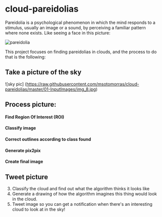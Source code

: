 # cloud-pareidolias

Pareidolia is a psychological phenomenon in which the mind responds to a stimulus, usually an image or a sound, by perceiving a familiar pattern where none exists. Like seeing a face in this picture:

![pareidolia](https://www.artnews.com/wp-content/uploads/2017/08/4689253598_ccaa7fe938_b.jpg)

This project focuses on finding pareidolias in clouds, and the process to do that is the following:
## Take a picture of the sky

![sky pic] (https://raw.githubusercontent.com/msotomorras/cloud-pareidolias/master/01-InputImages/img_8.jpg)


## Process picture:
#### Find Region Of Interest (ROI)
#### Classify image
#### Correct outlines according to class found
#### Generate pix2pix
#### Create final image
   
## Tweet picture
    
3. Classify the cloud and find out what the algorithm thinks it looks like
4. Generate a drawing of how the algorithm imagines this thing would look in the cloud. 
5. Tweet image so you can get a notification when there's an interesting cloud to look at in the sky!
    
